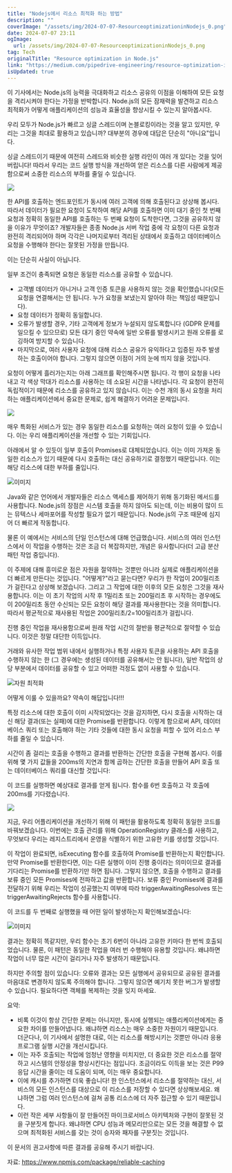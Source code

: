 ```yaml
---
title: "Nodejs에서 리소스 최적화 하는 방법"
description: ""
coverImage: "/assets/img/2024-07-07-ResourceoptimizationinNodejs_0.png"
date: 2024-07-07 23:11
ogImage: 
  url: /assets/img/2024-07-07-ResourceoptimizationinNodejs_0.png
tag: Tech
originalTitle: "Resource optimization in Node.js"
link: "https://medium.com/pipedrive-engineering/resource-optimization-in-node-js-c90c731f9df4"
isUpdated: true
---
```






이 기사에서는 Node.js의 능력을 극대화하고 리소스 공유의 이점을 이해하여 모든 요청을 격리시켜야 한다는 가정을 반박합니다. Node.js의 모든 잠재력을 발견하고 리소스 최적화가 어떻게 애플리케이션의 성능과 효율성을 향상시킬 수 있는지 알아봅시다.

우리 모두가 Node.js가 빠르고 싱글 스레드이며 논블로킹이라는 것을 알고 있지만, 우리는 그것을 최대로 활용하고 있습니까? 대부분의 경우에 대답은 단순히 "아니요"입니다.

싱글 스레드이기 때문에 여전히 스레드와 비슷한 실행 라인이 여러 개 있다는 것을 잊어버립니다! 따라서 우리는 코드 실행 방식을 개선하여 얻은 리소스를 다른 사람에게 제공함으로써 소중한 리소스의 부하를 줄일 수 있습니다.

![](/assets/img/2024-07-07-리소스최적화_0.png)

<div class="content-ad"></div>

한 API를 호출하는 엔드포인트가 동시에 여러 고객에 의해 호출된다고 상상해 봅시다. 따라서 데이터가 필요한 요청이 도착하여 해당 API를 호출하면 이미 대기 중인 첫 번째 요청과 정확히 동일한 API를 호출하는 두 번째 요청이 도착한다면, 그것을 공유하지 않을 이유가 무엇이죠?
개발자들은 종종 Node.js 서버 작업 중에 각 요청이 다른 요청과 완전히 격리되어야 하며 각각은 나머지로부터 격리된 상태에서 호출하고 데이터베이스 요청을 수행해야 한다는 잘못된 가정을 만듭니다.

이는 단순히 사실이 아닙니다.

일부 조건이 충족되면 요청은 동일한 리소스를 공유할 수 있습니다.

<div class="content-ad"></div>

- 고객별 데이터가 아니거나 고객 인증 토큰을 사용하지 않는 것을 확인했습니다(모든 요청을 연결해서는 안 됩니다. 누가 요청을 보냈는지 알아야 하는 책임성 때문입니다).  
- 요청 데이터가 정확히 동일합니다.  
- 오류가 발생할 경우, 기타 고객에게 정보가 누설되지 않도록합니다 (GDPR 문제를 일으킬 수 있으므로) 모든 대기 중인 약속에 일반 오류를 발생시키고 원래 오류를 로깅하여 방지할 수 있습니다.  
- 마지막으로, 여러 사용자 요청에 대해 리소스 공유가 유익하다고 입증된 자주 발생하는 호출이어야 합니다. 그렇지 않으면 이점이 거의 눈에 띄지 않을 것입니다.

요청이 어떻게 흘러가는지는 아래 그래프를 확인해주시면 됩니다. 각 행이 요청을 나타내고 각 색상 막대가 리소스를 사용하는 데 소요된 시간을 나타냅니다. 각 요청이 완전히 독립적이기 때문에 리소스를 공유하고 있지 않습니다. 이는 수천 개의 동시 요청을 처리하는 애플리케이션에서 중요한 문제로, 쉽게 해결하기 어려운 문제입니다.

<img src="/assets/img/2024-07-07-ResourceoptimizationinNodejs_1.png" />

매우 특화된 서비스가 있는 경우 동일한 리소스를 요청하는 여러 요청이 있을 수 있습니다. 이는 우리 애플리케이션을 개선할 수 있는 기회입니다.

<div class="content-ad"></div>

아래에서 알 수 있듯이 일부 호출이 Promises로 대체되었습니다. 이는 이미 가져온 동일한 리소스가 있기 때문에 다시 호출하는 대신 공유하기로 결정했기 때문입니다. 이는 해당 리소스에 대한 부하를 줄입니다.

![이미지](/assets/img/2024-07-07-ResourceoptimizationinNodejs_2.png)

Java와 같은 언어에서 개발자들은 리소스 액세스를 제어하기 위해 동기화된 메서드를 사용합니다. Node.js의 장점은 시스템 호출을 하지 않아도 되는데, 이는 비용이 많이 드는 뮤텍스나 세마포어를 작성할 필요가 없기 때문입니다. Node.js의 구조 때문에 심지어 더 빠르게 작동합니다.

물론 이 예에서는 서비스의 단일 인스턴스에 대해 언급했습니다. 서비스의 여러 인스턴스에서 이 작업을 수행하는 것은 조금 더 복잡하지만, 개념은 유사합니다(더 고급 분산 패턴 작업 중입니다).

<div class="content-ad"></div>

이 주제에 대해 흥미로운 점은 자원을 절약하는 것뿐만 아니라 실제로 애플리케이션을 더 빠르게 만든다는 것입니다. "어떻게?"라고 묻는다면? 우리가 한 작업이 200밀리초가 걸린다고 상상해 보겠습니다. 그리고 그 작업에 대한 이후의 모든 요청은 그것을 재사용합니다. 이는 이 초기 작업의 시작 후 1밀리초 또는 200밀리초 후 시작하는 경우에도 이 200밀리초 동안 수신되는 모든 요청이 해당 결과를 재사용한다는 것을 의미합니다. 따라서 평균적으로 재사용된 작업은 200밀리초/2=100밀리초가 걸립니다.

진행 중인 작업을 재사용함으로써 원래 작업 시간의 절반을 평균적으로 절약할 수 있습니다. 이것은 정말 대단한 이득입니다.

거래와 유사한 작업 범위 내에서 실행하거나 특정 사용자 토큰을 사용하는 API 호출을 수행하지 않는 한 (그 경우에는 생성된 데이터를 공유해서는 안 됩니다), 일반 작업의 상당 부분에서 데이터를 공유할 수 있고 어떠한 걱정도 없이 사용할 수 있습니다.

![자원 최적화](/assets/img/2024-07-07-ResourceoptimizationinNodejs_3.png)

<div class="content-ad"></div>

어떻게 이룰 수 있을까요? 약속이 해답입니다!!!

특정 리소스에 대한 호출이 이미 시작되었다는 것을 감지하면, 다시 호출을 시작하는 대신 해당 결과(또는 실패)에 대한 Promise를 반환합니다. 이렇게 함으로써 API, 데이터베이스 쿼리 또는 호출해야 하는 기타 것들에 대한 동시 요청을 피할 수 있어 리소스 부하를 줄일 수 있습니다.

시간이 좀 걸리는 호출을 수행하고 결과를 반환하는 간단한 호출을 구현해 봅시다. 이를 위해 몇 가지 값들을 200ms의 지연과 함께 곱하는 간단한 호출을 만들어 API 호출 또는 데이터베이스 쿼리를 대신할 것입니다:

이 코드를 실행하면 예상대로 결과를 얻게 됩니다. 함수를 6번 호출하고 각 호출에 200ms를 기다렸습니다.

<div class="content-ad"></div>

<img src="/assets/img/2024-07-07-ResourceoptimizationinNodejs_4.png" />

지금, 우리 어플리케이션을 개선하기 위해 이 패턴을 활용하도록 정확히 동일한 코드를 바꿔보겠습니다. 이번에는 호출 관리를 위해 OperationRegistry 클래스를 사용하고, 무엇보다 우리는 레지스트리에서 운영을 식별하기 위한 고유한 키를 생성할 것입니다.

이 작업이 완료되면, isExecuting 함수를 호출하여 Promise를 반환하는지 확인합니다. 만약 Promise를 반환한다면, 이는 다른 실행이 이미 진행 중이라는 의미이므로 결과를 기다리는 Promise를 반환하기만 하면 됩니다. 그렇지 않으면, 호출을 수행하고 결과를 보류 중인 모든 Promises에 전파하고 값을 반환합니다. 보류 중인 Promises에 결과를 전달하기 위해 우리는 작업이 성공했는지 여부에 따라 triggerAwaitingResolves 또는 triggerAwaitingRejects 함수를 사용합니다.

이 코드를 두 번째로 실행했을 때 어떤 일이 발생하는지 확인해보겠습니다:

<div class="content-ad"></div>

![이미지](/assets/img/2024-07-07-ResourceoptimizationinNodejs_5.png)

결과는 정확히 똑같지만, 우리 함수는 초기 6번이 아니라 고유한 키마다 한 번씩 호출되었습니다. 물론, 이 패턴은 동일한 작업을 여러 번 수행해야 유용할 것입니다. 왜냐하면 작업이 너무 많은 시간이 걸리거나 자주 발생하기 때문입니다.

하지만 주의할 점이 있습니다: 오류와 결과는 모든 실행에서 공유되므로 공유된 결과를 마음대로 변경하지 않도록 주의해야 합니다. 그렇지 않으면 예기치 못한 버그가 발생할 수 있습니다. 필요하다면 객체를 복제하는 것을 잊지 마세요.

요약:

<div class="content-ad"></div>

- 비록 이것이 항상 간단한 문제는 아니지만, 동시에 실행되는 애플리케이션에게는 중요한 차이를 만들어냅니다. 왜냐하면 리소스는 매우 소중한 자원이기 때문입니다. 더군다나, 이 기사에서 설명한 대로, 이는 리소스를 해방시키는 것뿐만 아니라 응용 프로그램 실행 시간을 개선시킵니다.
- 이는 자주 호출되는 작업에 엄청난 영향을 미치지만, 더 중요한 것은 리소스를 절약하고 시스템의 안정성을 향상시킨다는 점입니다. 조금이라도 이득을 보는 것은 P99 응답 시간을 줄이는 데 도움이 되며, 이는 매우 중요합니다.
- 이에 캐시를 추가하면 더욱 좋습니다! 한 인스턴스에서 리소스를 절약하는 대신, 서비스의 모든 인스턴스를 대상으로 이 리소스를 저장할 수 있다면 상상해보세요. 왜냐하면 그럼 여러 인스턴스에 걸쳐 공통 리소스에 더 자주 접근할 수 있기 때문입니다.
- 이런 작은 세부 사항들이 잘 만들어진 마이크로서비스 아키텍처와 구현이 잘못된 것을 구분짓게 합니다. 왜냐하면 CPU 성능과 메모리만으로는 모든 것을 해결할 수 없으며 최적화된 서비스를 갖는 것이 승자와 패자를 구분짓는 것입니다.

이 문서의 권고사항에 따른 결과를 공유해 주시기 바랍니다.

자료:
https://www.npmjs.com/package/reliable-caching